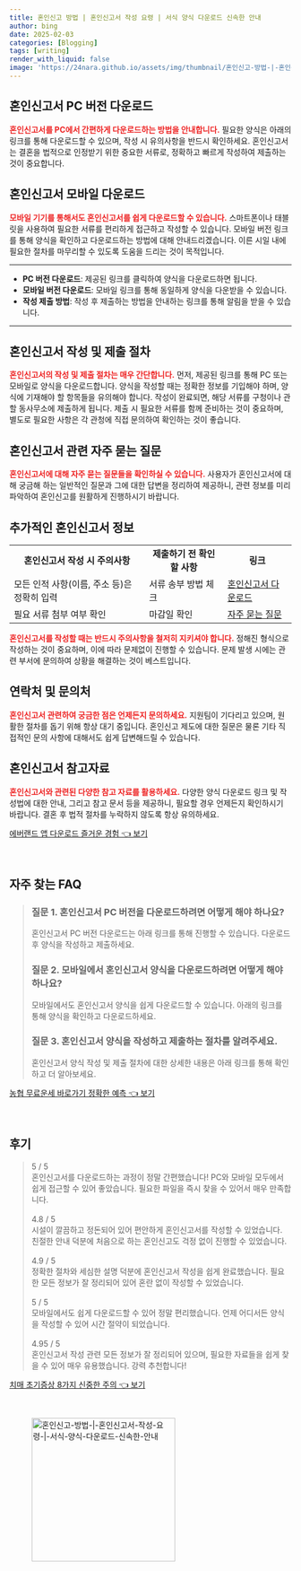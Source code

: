```yaml
---
title: 혼인신고 방법 | 혼인신고서 작성 요령 | 서식 양식 다운로드 신속한 안내
author: bing
date: 2025-02-03
categories: [Blogging]
tags: [writing]
render_with_liquid: false
image: 'https://24nara.github.io/assets/img/thumbnail/혼인신고-방법-|-혼인신고서-작성-요령-|-서식-양식-다운로드-신속한-안내.webp'
---
```



<h2 id='혼인신고서_PC버전_다운로드'>혼인신고서 PC 버전 다운로드</h2>

<p><b><span style="color: #ee2323;">혼인신고서를 PC에서 간편하게 다운로드하는 방법을 안내합니다.</span></b> 필요한 양식은 아래의 링크를 통해 다운로드할 수 있으며, 작성 시 유의사항을 반드시 확인하세요. 혼인신고서는 결혼을 법적으로 인정받기 위한 중요한 서류로, 정확하고 빠르게 작성하여 제출하는 것이 중요합니다.</p>

<h2 id='혼인신고서_모바일_다운로드'>혼인신고서 모바일 다운로드</h2>

<p><b><span style="color: #ee2323;">모바일 기기를 통해서도 혼인신고서를 쉽게 다운로드할 수 있습니다.</span></b> 스마트폰이나 태블릿을 사용하여 필요한 서류를 편리하게 접근하고 작성할 수 있습니다. 모바일 버전 링크를 통해 양식을 확인하고 다운로드하는 방법에 대해 안내드리겠습니다. 이른 시일 내에 필요한 절차를 마무리할 수 있도록 도움을 드리는 것이 목적입니다.</p>

<hr />

<ul>
    <li><b>PC 버전 다운로드</b>: 제공된 링크를 클릭하여 양식을 다운로드하면 됩니다.</li>
    <li><b>모바일 버전 다운로드</b>: 모바일 링크를 통해 동일하게 양식을 다운받을 수 있습니다.</li>
    <li><b>작성 제출 방법</b>: 작성 후 제출하는 방법을 안내하는 링크를 통해 알림을 받을 수 있습니다.</li>
</ul>

<hr />

<h2 id='혼인신고서_작성_절차'>혼인신고서 작성 및 제출 절차</h2>

<p><b><span style="color: #ee2323;">혼인신고서의 작성 및 제출 절차는 매우 간단합니다.</span></b> 먼저, 제공된 링크를 통해 PC 또는 모바일로 양식을 다운로드합니다. 양식을 작성할 때는 정확한 정보를 기입해야 하며, 양식에 기재해야 할 항목들을 유의해야 합니다. 작성이 완료되면, 해당 서류를 구청이나 관할 동사무소에 제출하게 됩니다. 제출 시 필요한 서류를 함께 준비하는 것이 중요하며, 별도로 필요한 사항은 각 관청에 직접 문의하여 확인하는 것이 좋습니다.</p>

<h2 id='자주_묻는_질문'>혼인신고서 관련 자주 묻는 질문</h2>

<p><b><span style="color: #ee2323;">혼인신고서에 대해 자주 묻는 질문들을 확인하실 수 있습니다.</span></b> 사용자가 혼인신고서에 대해 궁금해 하는 일반적인 질문과 그에 대한 답변을 정리하여 제공하니, 관련 정보를 미리 파악하여 혼인신고를 원활하게 진행하시기 바랍니다.</p>

<h2 id='추가_정보'>추가적인 혼인신고서 정보</h2>

<table>
    <tr>
        <td style="text-align: center; height: 17px;"><b>혼인신고서 작성 시 주의사항</b></td>
        <td style="text-align: center; height: 17px;"><b>제출하기 전 확인할 사항</b></td>
        <td style="text-align: center; height: 17px;"><b>링크</b></td>
    </tr>
    <tr>
        <td>모든 인적 사항(이름, 주소 등)은 정확히 입력</td>
        <td>서류 송부 방법 체크</td>
        <td><a href="#">혼인신고서 다운로드</a></td>
    </tr>
    <tr>
        <td>필요 서류 첨부 여부 확인</td>
        <td>마감일 확인</td>
        <td><a href="#">자주 묻는 질문</a></td>
    </tr>
</table>

<p><b><span style="color: #ee2323;">혼인신고서를 작성할 때는 반드시 주의사항을 철저히 지키셔야 합니다.</span></b> 정해진 형식으로 작성하는 것이 중요하며, 이에 따라 문제없이 진행할 수 있습니다. 문제 발생 시에는 관련 부서에 문의하여 상황을 해결하는 것이 베스트입니다.</p>

<h2 id='연락처_및_문의'>연락처 및 문의처</h2>

<p><b><span style="color: #ee2323;">혼인신고서 관련하여 궁금한 점은 언제든지 문의하세요.</span></b> 지원팀이 기다리고 있으며, 원활한 절차를 돕기 위해 항상 대기 중입니다. 혼인신고 제도에 대한 질문은 물론 기타 직접적인 문의 사항에 대해서도 쉽게 답변해드릴 수 있습니다.</p>

<h2 id='혼인신고서_참고자료'>혼인신고서 참고자료</h2>

<p><b><span style="color: #ee2323;">혼인신고서와 관련된 다양한 참고 자료를 활용하세요.</span></b> 다양한 양식 다운로드 링크 및 작성법에 대한 안내, 그리고 참고 문서 등을 제공하니, 필요할 경우 언제든지 확인하시기 바랍니다. 결혼 후 법적 절차를 누락하지 않도록 항상 유의하세요.</p>


<p><a class="click-button" title="에버랜드 앱 다운로드 즐거운 경험" href="https://24nara.github.io/posts/%EC%97%90%EB%B2%84%EB%9E%9C%EB%93%9C-%EC%95%B1-%EB%8B%A4%EC%9A%B4%EB%A1%9C%EB%93%9C-%EC%A6%90%EA%B1%B0%EC%9A%B4-%EA%B2%BD%ED%97%98/" rel="dofollow">에버랜드 앱 다운로드 즐거운 경험 👈 보기</a></p><br>
<h2 id='자주_찾는_FAQ'>자주 찾는 FAQ</h2>
<div itemscope="" itemtype="https://schema.org/FAQPage"> 
<blockquote> 
<div itemscope="" itemprop="mainEntity" itemtype="https://schema.org/Question"> 
<h3 itemprop="name">질문 1. 혼인신고서 PC 버전을 다운로드하려면 어떻게 해야 하나요?</h3> 
<div itemscope="" itemprop="acceptedAnswer" itemtype="https://schema.org/Answer"> 
<span itemprop="text"> <p>혼인신고서 PC 버전 다운로드는 아래 링크를 통해 진행할 수 있습니다. 다운로드 후 양식을 작성하고 제출하세요.</p> </span> 
</div> 
</div> 

<div itemscope="" itemprop="mainEntity" itemtype="https://schema.org/Question"> 
<h3 itemprop="name">질문 2. 모바일에서 혼인신고서 양식을 다운로드하려면 어떻게 해야 하나요?</h3> 
<div itemscope="" itemprop="acceptedAnswer" itemtype="https://schema.org/Answer"> 
<span itemprop="text"> <p>모바일에서도 혼인신고서 양식을 쉽게 다운로드할 수 있습니다. 아래의 링크를 통해 양식을 확인하고 다운로드하세요.</p> </span> 
</div> 
</div> 

<div itemscope="" itemprop="mainEntity" itemtype="https://schema.org/Question"> 
<h3 itemprop="name">질문 3. 혼인신고서 양식을 작성하고 제출하는 절차를 알려주세요.</h3> 
<div itemscope="" itemprop="acceptedAnswer" itemtype="https://schema.org/Answer"> 
<span itemprop="text"> <p>혼인신고서 양식 작성 및 제출 절차에 대한 상세한 내용은 아래 링크를 통해 확인하고 더 알아보세요.</p> </span> 
</div> 
</div> 

</blockquote> 
</div>
<p><a class="click-button" title="농협 무료운세 바로가기 정확한 예측" href="https://24nara.github.io/posts/%EB%86%8D%ED%98%91-%EB%AC%B4%EB%A3%8C%EC%9A%B4%EC%84%B8-%EB%B0%94%EB%A1%9C%EA%B0%80%EA%B8%B0-%EC%A0%95%ED%99%95%ED%95%9C-%EC%98%88%EC%B8%A1/" rel="dofollow">농협 무료운세 바로가기 정확한 예측 👈 보기</a></p><br>
<h2 id='후기'>후기</h2>
<div itemscope itemtype="https://schema.org/Product">
  <blockquote>
  <div itemprop="review" itemscope itemtype="https://schema.org/Review">
      <div itemprop="reviewRating" itemscope itemtype="https://schema.org/Rating"> <span itemprop="ratingValue">5</span> / <span itemprop="bestRating">5</span> </div>
      <span itemprop="reviewBody">혼인신고서를 다운로드하는 과정이 정말 간편했습니다! PC와 모바일 모두에서 쉽게 접근할 수 있어 좋았습니다. 필요한 파일을 즉시 찾을 수 있어서 매우 만족합니다.</span>
  </div>
  <br>
  <div itemprop="review" itemscope itemtype="https://schema.org/Review">
      <div itemprop="reviewRating" itemscope itemtype="https://schema.org/Rating"> <span itemprop="ratingValue">4.8</span> / <span itemprop="bestRating">5</span> </div>
      <span itemprop="reviewBody">시설이 깔끔하고 정돈되어 있어 편안하게 혼인신고서를 작성할 수 있었습니다. 친절한 안내 덕분에 처음으로 하는 혼인신고도 걱정 없이 진행할 수 있었습니다.</span>
  </div>
  <br>
  <div itemprop="review" itemscope itemtype="https://schema.org/Review">
      <div itemprop="reviewRating" itemscope itemtype="https://schema.org/Rating"> <span itemprop="ratingValue">4.9</span> / <span itemprop="bestRating">5</span> </div>
      <span itemprop="reviewBody">정확한 절차와 세심한 설명 덕분에 혼인신고서 작성을 쉽게 완료했습니다. 필요한 모든 정보가 잘 정리되어 있어 혼란 없이 작성할 수 있었습니다.</span>
  </div>
  <br>
  <div itemprop="review" itemscope itemtype="https://schema.org/Review">
      <div itemprop="reviewRating" itemscope itemtype="https://schema.org/Rating"> <span itemprop="ratingValue">5</span> / <span itemprop="bestRating">5</span> </div>
      <span itemprop="reviewBody">모바일에서도 쉽게 다운로드할 수 있어 정말 편리했습니다. 언제 어디서든 양식을 작성할 수 있어 시간 절약이 되었습니다.</span>
  </div>
  <br>
  <div itemprop="review" itemscope itemtype="https://schema.org/Review">
      <div itemprop="reviewRating" itemscope itemtype="https://schema.org/Rating"> <span itemprop="ratingValue">4.95</span> / <span itemprop="bestRating">5</span> </div>
      <span itemprop="reviewBody">혼인신고서 작성 관련 모든 정보가 잘 정리되어 있으며, 필요한 자료들을 쉽게 찾을 수 있어 매우 유용했습니다. 강력 추천합니다!</span>
  </div>
  </blockquote>
</div>
<p><a class="click-button" title="치매 초기증상 8가지 신중한 주의" href="https://24nara.github.io/posts/%EC%B9%98%EB%A7%A4-%EC%B4%88%EA%B8%B0%EC%A6%9D%EC%83%81-8%EA%B0%80%EC%A7%80-%EC%8B%A0%EC%A4%91%ED%95%9C-%EC%A3%BC%EC%9D%98/" rel="dofollow">치매 초기증상 8가지 신중한 주의 👈 보기</a></p><br>
<figure class="image"><img src="https://24nara.github.io/assets/img/thumbnail/혼인신고-방법-|-혼인신고서-작성-요령-|-서식-양식-다운로드-신속한-안내.webp" alt="혼인신고-방법-|-혼인신고서-작성-요령-|-서식-양식-다운로드-신속한-안내" width="256" height="256"></figure>